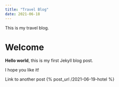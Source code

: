 ```yaml
---
title: "Travel Blog"
date: 2021-06-18
---
```

This is my travel blog.

# Welcome

**Hello world**, this is my first Jekyll blog post.

I hope you like it!

Link to another post {% post_url /2021-06-19-hotel %}
